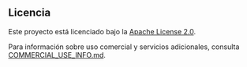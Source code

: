 ## Licencia

Este proyecto está licenciado bajo la [Apache License 2.0](LICENSE).

Para información sobre uso comercial y servicios adicionales, consulta [COMMERCIAL_USE_INFO.md](COMMERCIAL_USE_INFO.md).